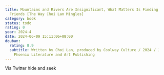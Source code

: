 ```yaml
---
title: Mountains and Rivers Are Insignificant, What Matters Is Finding True
  Friends [The Way Choi Lan Mingles]
category: book
status: todo
rating: 0
year: 2024-4
date: 2024-06-09 15:11:06+08:00
douban:
  rating: 8.9
  subtitle: Written by Choi Lan, produced by Coolway Culture / 2024 / Jiangsu
    Phoenix Literature and Art Publishing
---
```


Via Twitter hide and seek
